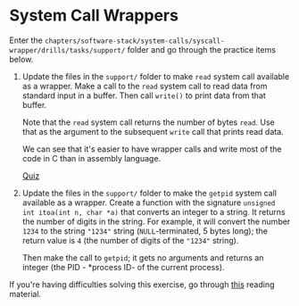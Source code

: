 # System Call Wrappers

Enter the `chapters/software-stack/system-calls/syscall-wrapper/drills/tasks/support/` folder and go through the practice items below.

1. Update the files in the `support/` folder to make `read` system call available as a wrapper.
   Make a call to the `read` system call to read data from standard input in a buffer.
   Then call `write()` to print data from that buffer.

   Note that the `read` system call returns the number of bytes `read`.
   Use that as the argument to the subsequent `write` call that prints read data.

   We can see that it's easier to have wrapper calls and write most of the code in C than in assembly language.

   [Quiz](../../questions/syscall-wrapper.md)

1. Update the files in the `support/` folder to make the `getpid` system call available as a wrapper.
   Create a function with the signature `unsigned int itoa(int n, char *a)` that converts an integer to a string.
   It returns the number of digits in the string.
   For example, it will convert the number `1234` to the string `"1234"` string (`NULL`-terminated, 5 bytes long);
   the return value is `4` (the number of digits of the `"1234"` string).

   Then make the call to `getpid`;
   it gets no arguments and returns an integer (the PID - *process ID- of the current process).

If you're having difficulties solving this exercise, go through [this](../../../reading/syscall-wrapper.md) reading material.
